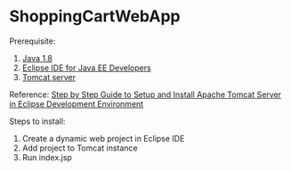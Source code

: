 # ShoppingCartWebApp
Prerequisite:
1. [Java 1.8](https://www.oracle.com/in/java/technologies/javase/javase8u211-later-archive-downloads.html)
2. [Eclipse IDE for Java EE Developers](https://www.eclipse.org/ide/)
3. [Tomcat server](https://tomcat.apache.org/download-90.cgi)

Reference:
[Step by Step Guide to Setup and Install Apache Tomcat Server in Eclipse Development Environment](https://crunchify.com/step-by-step-guide-to-setup-and-install-apache-tomcat-server-in-eclipse-development-environment-ide/)

Steps to install:
1. Create a dynamic web project in Eclipse IDE
2. Add project to Tomcat instance
3. Run index.jsp
